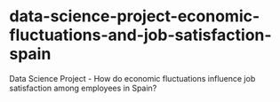 # data-science-project-economic-fluctuations-and-job-satisfaction-spain
Data Science Project - How do economic fluctuations influence job satisfaction among employees in Spain?
